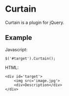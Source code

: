 Curtain
=======

Curtain is a plugin for jQuery.

Example
-------

Javascript:

    $('#target').Curtain();

HTML:

    <div id='target'>
        <img src='image.jpg'>
        <div>Description</div>
    </div>